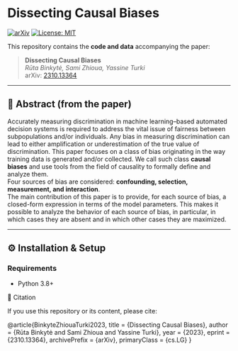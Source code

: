 # Dissecting Causal Biases

[![arXiv](https://img.shields.io/badge/arXiv-2310.13364-b31b1b.svg)](https://arxiv.org/abs/2310.13364)
[![License: MIT](https://img.shields.io/badge/License-MIT-yellow.svg)](LICENSE)

This repository contains the **code and data** accompanying the paper:

> **Dissecting Causal Biases**  
> *Rūta Binkytė, Sami Zhioua, Yassine Turki*  
> arXiv: [2310.13364](https://arxiv.org/abs/2310.13364)

---

## 📄 Abstract (from the paper)

Accurately measuring discrimination in machine learning–based automated decision systems is required to address the vital issue of fairness between subpopulations and/or individuals. Any bias in measuring discrimination can lead to either amplification or underestimation of the true value of discrimination. This paper focuses on a class of bias originating in the way training data is generated and/or collected. We call such class **causal biases** and use tools from the field of causality to formally define and analyze them.  
Four sources of bias are considered: **confounding, selection, measurement, and interaction**.  
The main contribution of this paper is to provide, for each source of bias, a closed-form expression in terms of the model parameters. This makes it possible to analyze the behavior of each source of bias, in particular, in which cases they are absent and in which other cases they are maximized.

---

## ⚙️ Installation & Setup

### Requirements
- Python 3.8+


🙏 Citation

If you use this repository or its content, please cite:

@article{BinkyteZhiouaTurki2023,
  title   = {Dissecting Causal Biases},
  author  = {Rūta Binkytė and Sami Zhioua and Yassine Turki},
  year    = {2023},
  eprint  = {2310.13364},
  archivePrefix = {arXiv},
  primaryClass   = {cs.LG}
}

